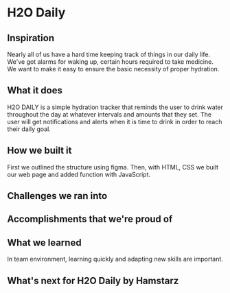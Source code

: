 # H2O Daily

## Inspiration

Nearly all of us have a hard time keeping track of things in our daily life. We've got alarms for waking up, certain hours required to take medicine. We want to make it easy to ensure the basic necessity of proper hydration.

## What it does

H2O DAILY is a simple hydration tracker that reminds the user to drink water throughout the day at whatever intervals and amounts that they set.
The user will get notifications and alerts when it is time to drink in order to reach their daily goal.

## How we built it

First we outlined the structure using figma. Then, with HTML, CSS we built our web page and added function with JavaScript.

## Challenges we ran into

## Accomplishments that we're proud of

## What we learned

In team environment, learning quickly and adapting new skills are important.

## What's next for H2O Daily by Hamstarz
